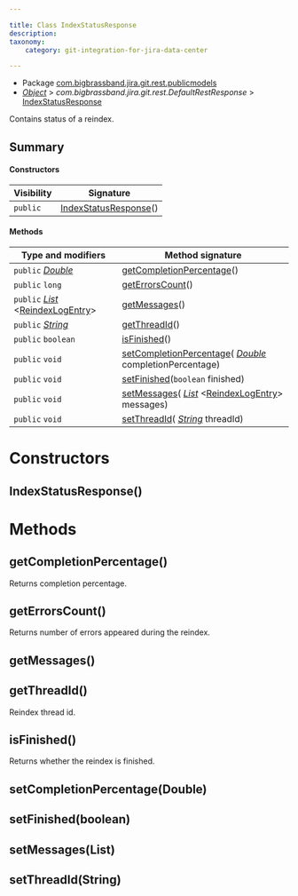 ```yaml
---

title: Class IndexStatusResponse 
description:
taxonomy:
    category: git-integration-for-jira-data-center

---
```



* Package [com.bigbrassband.jira.git.rest.publicmodels](README.html)
*  *[Object](https://docs.oracle.com/javase/8/docs/api/java/lang/Object.html)*  > *com.bigbrassband.jira.git.rest.DefaultRestResponse* > [IndexStatusResponse](IndexStatusResponse.html)

Contains status of a reindex.


## Summary
#### Constructors
| Visibility | Signature |
| --- | --- |
| `public` | [IndexStatusResponse](#indexstatusresponse)() |

#### Methods
| Type and modifiers | Method signature |
| --- | --- |
| `public`  *[Double](https://docs.oracle.com/javase/8/docs/api/java/lang/Double.html)*  | [getCompletionPercentage](#getcompletionpercentage)() |
| `public` `long` | [getErrorsCount](#geterrorscount)() |
| `public`  *[List](https://docs.oracle.com/javase/8/docs/api/java/util/List.html)* <[ReindexLogEntry](../../services/async/ReindexLogEntry.html)> | [getMessages](#getmessages)() |
| `public`  *[String](https://docs.oracle.com/javase/8/docs/api/java/lang/String.html)*  | [getThreadId](#getthreadid)() |
| `public` `boolean` | [isFinished](#isfinished)() |
| `public` `void` | [setCompletionPercentage](#setcompletionpercentagedouble)( *[Double](https://docs.oracle.com/javase/8/docs/api/java/lang/Double.html)*  completionPercentage) |
| `public` `void` | [setFinished](#setfinishedboolean)(`boolean` finished) |
| `public` `void` | [setMessages](#setmessageslist)( *[List](https://docs.oracle.com/javase/8/docs/api/java/util/List.html)* <[ReindexLogEntry](../../services/async/ReindexLogEntry.html)> messages) |
| `public` `void` | [setThreadId](#setthreadidstring)( *[String](https://docs.oracle.com/javase/8/docs/api/java/lang/String.html)*  threadId) |



# Constructors
## IndexStatusResponse()





# Methods
## getCompletionPercentage()
Returns completion percentage.



## getErrorsCount()
Returns number of errors appeared during the reindex.



## getMessages()



## getThreadId()
Reindex thread id.



## isFinished()
Returns whether the reindex is finished.



## setCompletionPercentage(Double)




## setFinished(boolean)




## setMessages(List<ReindexLogEntry>)




## setThreadId(String)





